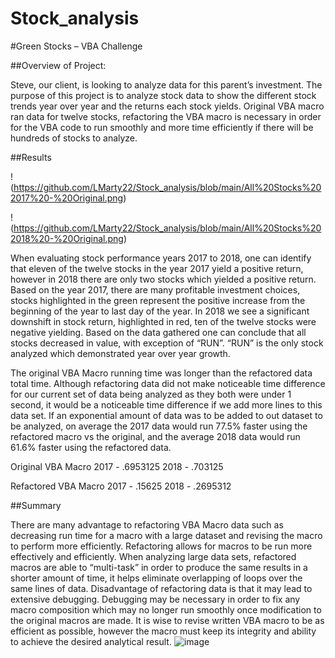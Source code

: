 # Stock_analysis
#Green Stocks – VBA Challenge


##Overview of Project:

Steve, our client, is looking to analyze data for this parent’s investment. The purpose of this project is to analyze stock data to show the different stock trends year over year and the returns each stock yields. Original VBA macro ran data for twelve stocks, refactoring the VBA macro is necessary in order for the VBA code to run smoothly and more time efficiently if there will be hundreds of stocks to analyze. 

##Results

!(https://github.com/LMarty22/Stock_analysis/blob/main/All%20Stocks%202017%20-%20Original.png)

!(https://github.com/LMarty22/Stock_analysis/blob/main/All%20Stocks%202018%20-%20Original.png)

When evaluating stock performance years 2017 to 2018, one can identify that eleven of the twelve stocks in the year 2017 yield a positive return, however in 2018 there are only two stocks which yielded a positive return. Based on the year 2017, there are many profitable investment choices, stocks highlighted in the green represent the positive increase from the beginning of the year to last day of the year. In 2018 we see a significant downshift in stock return, highlighted in red, ten of the twelve stocks were negative yielding. Based on the data gathered one can conclude that all stocks decreased in value, with exception of “RUN”. “RUN” is the only stock analyzed which demonstrated year over year growth. 


The original VBA Macro running time was longer than the refactored data total time. Although refactoring data did not make noticeable time difference for our current set of data being analyzed as they both were under 1 second, it would be a noticeable time difference if we add more lines to this data set. If an exponential amount of data was to be added to out dataset to be analyzed, on average the 2017 data would run 77.5% faster using the refactored macro vs the original, and the average 2018 data would run 61.6% faster using the refactored data. 

Original VBA Macro
2017 - .6953125   2018 - .703125

Refactored VBA Macro
2017 - .15625   2018 - .2695312

##Summary

There are many advantage to refactoring VBA Macro data such as decreasing run time for a macro with a large dataset and revising the macro to perform more efficiently. Refactoring allows for macros to be run more effectively and efficiently. When analyzing large data sets, refactored macros are able to “multi-task” in order to produce the same results in a shorter amount of time, it helps eliminate overlapping of loops over the same lines of data. Disadvantage of refactoring data is that it may lead to extensive debugging. Debugging may be necessary in order to fix any macro composition which may no longer run smoothly once modification to the original macros are made.  It is wise to revise written VBA macro to be as efficient as possible, however the macro must keep its integrity and ability to achieve the desired analytical result. ![image](https://user-images.githubusercontent.com/89940569/134752943-a151f924-cddf-4412-a180-6fc9392e252d.png)



